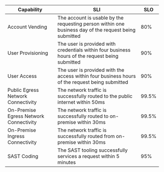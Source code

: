 | Capability                             | SLI                                                                                                   | SLO   |
| -------------------------------------- | ----------------------------------------------------------------------------------------------------- | ----- |
| Account Vending                        | The account is usable by the requesting person within one business day of the request being submitted | 80%   |
| User Provisioning                      | The user is provided with credentials within four business hours of the request being submitted       | 90%   |
| User Access                            | The user is provided with the access within four business hours of the request being submitted        | 90%   |
| Public Egress Network Connectivity     | The network traffic is successfully routed to the public internet within 50ms                         | 99.5% |
| On-Premise Egress Network Connectivity | The network traffic is successfully routed to on-premise within 30ms                                  | 99.5% |
| On-Premise Ingress Connectivity        | The network traffic is successfully routed from on-premise within 30ms                                | 99.5% | IaC Compliance Scanning | A full run of the compliance scan finishes in under 5 minutes | 95% |
| SAST Coding                            | The SAST tooling successfully services a request within 5 minutes                                     | 95%   |
